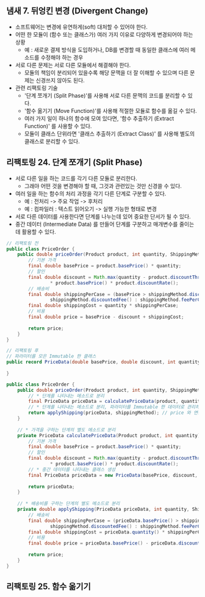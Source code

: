 ## 냄새 7. 뒤엉킨 변경 (Divergent Change)

- 소프트웨어는 변경에 유연하게(soft) 대처할 수 있어야 한다.
- 어떤 한 모듈이 (함수 또는 클래스가) 여러 가지 이유로 다양하게 변경되어야 하는 상황
    - 예 : 새로운 결제 방식을 도입하거나, DB를 변경할 때 동일한 클래스에 여러 메소드를 수정해야 하는 경우
- 서로 다른 문제는 서로 다른 모듈에서 해결해야 한다.
    - 모듈의 책임이 분리되어 있을수록 해당 문맥을 더 잘 이해할 수 있으며 다른 문제는 신경쓰지 않아도 된다.
- 관련 리팩토링 기술
    - '단계 쪼개기 (Split Phase)'를 사용해 서로 다른 문맥의 코드를 분리할 수 있다.
    - '함수 옮기기 (Move Function)'를 사용해 적절한 모듈로 함수를 옮길 수 있다.
    - 여러 가지 일이 하나의 함수에 모여 있다면, '함수 추출하기 (Extract Function)' 를 사용할 수 있다.
    - 모듈이 클래스 단위라면 '클래스 추출하기 (Extract Class)' 를 사용해 별도의 클래스로 분리할 수 있다.
    
## 리팩토링 24. 단계 쪼개기 (Split Phase)

- 서로 다른 일을 하는 코드를 각기 다른 모듈로 분리한다.
    - 그래야 어떤 것을 변경해야 할 때, 그것과 관련있는 것만 신경쓸 수 있다.
- 여러 일을 하는 함수의 처리 과정을 각기 다른 단계로 구분할 수 있다.
    - 예 : 전처리 -> 주요 작업 -> 후처리
    - 예 : 컴파일러 : 텍스트 읽어오기 -> 실행 가능한 형태로 변경
- 서로 다른 데이터를 사용한다면 단계를 나누는데 있어 중요한 단서가 될 수 있다.
- 중간 데이터 (Intermediate Data) 를 만들어 단계를 구분하고 매개변수를 줄이는데 활용할 수 있다.

````java
// 리팩토링 전
public class PriceOrder {
    public double priceOrder(Product product, int quantity, ShippingMethod shippingMethod) {
        // 기본 가격
        final double basePrice = product.basePrice() * quantity;
        // 할인
        final double discount = Math.max(quantity - product.discountThreshold(), 0)
                * product.basePrice() * product.discountRate();
        // 배송비
        final double shippingPerCase = (basePrice > shippingMethod.discountThreshold()) ?
                shippingMethod.discountedFee() : shippingMethod.feePerCase();
        final double shippingCost = quantity * shippingPerCase;
        // 비용
        final double price = basePrice - discount + shippingCost;
        
        return price;
    }
}
````
````java
// 리팩토링 후
// 파라미터를 모은 Immutable 한 클래스
public record PriceData(double basePrice, double discount, int quantity) {
    
}

public class PriceOrder {
    public double priceOrder(Product product, int quantity, ShippingMethod shippingMethod) {
        // * 단계를 나타내는 메소드로 분리
        final PriceData priceData = calculatePriceData(product, quantity);
        // * 단계를 나타내는 메소드로 분리, 파라미터를 Immutable 한 데이터로 관리하는 클래스로 분리 
        return applyShipping(priceData, shippingMethod); // price 와 연관 없는 독립적 데이터인 shipping 관련 데이터는 유지
    }
    
    // * 가격을 구하는 단계의 별도 메소드로 분리
    private PriceData calculatePriceData(Product product, int quantity) {
        // 기본 가격
        final double basePrice = product.basePrice() * quantity;
        // 할인
        final double discount = Math.max(quantity - product.discountThreshold(), 0)
                * product.basePrice() * product.discountRate();
        // * 중간 데이터를 나타내는 클래스 생성
        final PriceData priceData = new PriceData(basePrice, discount, quantity);
        
        return priceData;
    }
    
    // * 배송비를 구하는 단계의 별도 메소드로 분리
    private double applyShipping(PriceData priceData, int quantity, ShippingMethod shippingMethod) {
        // 배송비
        final double shippingPerCase = (priceData.basePrice() > shippingMethod.discountThreshold()) ?
                shippingMethod.discountedFee() : shippingMethod.feePerCase();
        final double shippingCost = priceData.quantity() * shippingPerCase;
        // 비용
        final double price = priceData.basePrice() - priceData.discount() + shippingCost;
        
        return price;
    }
}
````

## 리팩토링 25. 함수 옮기기